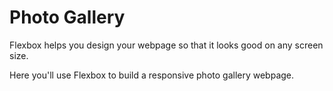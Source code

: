 # Photo Gallery

Flexbox helps you design your webpage so that it looks good on any screen size.

Here you'll use Flexbox to build a responsive photo gallery webpage.
